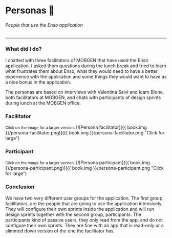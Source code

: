 # Personas 👫
###### People that use the Enso application
---

### What did I do?
I chatted with three facilitators of MOBGEN that have used the Enso application. I asked them questions during the lunch break and tried to learn what frustrates them about Enso, what they would need to have a better experience with the application and some things they would want to have as a nice bonus in the application.

The personas are based on interviews with Valentina Salvi and Icaro Bione, both facilitators at MOBGEN, and chats with participants of design sprints during lunch at the MOBGEN office.

### Facilitator
<span style="font-size: 85%">Click on the image for a larger version.</span>
[![Persona facilitator]({{ book.img }}/persona-facilitator.png)]({{ book.img }}/persona-facilitator.png "Click for large")

### Participant
<span style="font-size: 85%">Click on the image for a larger version.</span>
[![Persona participant]({{ book.img }}/persona-participant.png)]({{ book.img }}/persona-participant.png "Click for large")

### Conclusion
We have two very different user groups for the application. The first group, facilitators, are the people that are going to use the application intensively. They will configure their own sprints inside the application and will run design sprints together with the second group, participants. The participants kind of passive users, they only read from the app, and do not configure their own sprints. They are fine with an app that is read-only or a slimmed down version of the one the facilitator has.